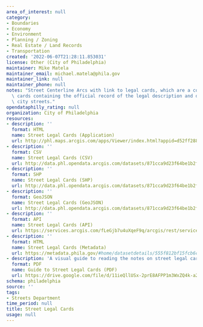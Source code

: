 ```yaml
---
area_of_interest: null
category:
- Boundaries
- Economy
- Environment
- Planning / Zoning
- Real Estate / Land Records
- Transportation
created: '2022-06-07T21:28:11.853031'
license: Other (City of Philadelphia)
maintainer: Mike Matela
maintainer_email: michael.matela@phila.gov
maintainer_link: null
maintainer_phone: null
notes: "Street Centerline Arcs with link to legal cards, which are a collection of\
  \ cards containing the official record of the legal description and drawings of\
  \ city streets."
opendataphilly_rating: null
organization: City of Philadelphia
resources:
- description: ''
  format: HTML
  name: Street Legal Cards (Application)
  url: http://phl.maps.arcgis.com/apps/Viewer/index.html?appid=d52ff2884fe94ed18f1825a15ea82a31
- description: ''
  format: CSV
  name: Street Legal Cards (CSV)
  url: http://data.phl.opendata.arcgis.com/datasets/871cca9d23f64be1b2fd5944f8b0b1d9_0.csv
- description: ''
  format: SHP
  name: Street Legal Cards (SHP)
  url: http://data.phl.opendata.arcgis.com/datasets/871cca9d23f64be1b2fd5944f8b0b1d9_0.zip
- description: ''
  format: GeoJSON
  name: Street Legal Cards (GeoJSON)
  url: http://data.phl.opendata.arcgis.com/datasets/871cca9d23f64be1b2fd5944f8b0b1d9_0.geojson
- description: ''
  format: API
  name: Street Legal Cards (API)
  url: https://services.arcgis.com/fLeGjb7u4uXqeF9q/arcgis/rest/services/Legal_Cards/FeatureServer/0/query?outFields=*&where=1%3D1
- description: ''
  format: HTML
  name: Street Legal Cards (Metadata)
  url: https://metadata.phila.gov/#home/datasetdetails/555f812bf15fcb6c6ed4410d/representationdetails/570ea321cd5aa2101d396eab/
- description: 'A visual guide to reading the notes on street legal cards, as well as descriptions of key terms.'
  format: PDF
  name: Guide to Street Legal Cards (PDF)
  url: https://drive.google.com/file/d/11ieQllUSx-2prE8AFPP1m3WxZQ4k-a23/view?usp=sharing
schema: philadelphia
source: ''
tags:
- Streets Department
time_period: null
title: Street Legal Cards
usage: null
---
```

